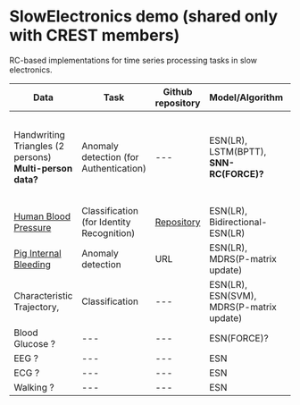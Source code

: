 # SlowElectronics demo (shared only with CREST members)

RC-based implementations for time series processing tasks in slow electronics.

| Data | Task | Github repository | Model/Algorithm | Reference | 
| ------------- | ------------- | ------------- | ------------ | ----------- |
| Handwriting Triangles (2 persons) **Multi-person data?**| Anomaly detection (for Authentication) | --- | ESN(LR), LSTM(BPTT), **SNN-RC(FORCE)?** | [Inoue et al., IEEE Symposium on VLSI Technology and Circuits, 2023](https://ieeexplore.ieee.org/document/10185412) |
| [Human Blood Pressure](https://www.nature.com/articles/s41597-022-01202-y) | Classification (for Identity Recognition) | [Repository](https://github.com/Ziqiang-IRCN/ESN-Continuous-blood-pressure-data.git) | ESN(LR), Bidirectional-ESN(LR) | [Li et al., ICANN, 2023](https://link.springer.com/chapter/10.1007/978-3-031-44216-2_2) | 
| [Pig Internal Bleeding](https://wu.renjie.im/research/anomaly-benchmarks-are-flawed/)  | Anomaly detection | URL | ESN(LR), MDRS(P-matrix update) | [Tamura et al., TechRxiv](https://www.techrxiv.org/articles/preprint/Mahalanobis_Distance_of_Reservoir_States_for_Online_Time-Series_Anomaly_Detection/22678774) | 
| Characteristic Trajectory, | Classification | --- | ESN(LR), ESN(SVM), MDRS(P-matrix update) | **Tamura-kun?** | 
| Blood Glucose ? | --- | --- | ESN(FORCE)? | **Yajima-sensei?** |
| EEG ? | --- | --- | ESN | --- |
| ECG ? | --- | --- | ESN | --- |
| Walking ? | --- | --- | ESN | --- |
